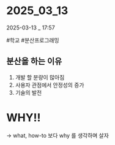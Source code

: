 
# 2025_03_13

2025-03-13 _ 17:57

#학교 #분산프로그래밍


## 분산을 하는 이유

1. 개발 할 분량이 많아짐
2. 사용자 관점에서 안정성의 증가
3. 기술의 발전


# WHY!!
-> what, how-to 보다 why 를 생각하며 살자

